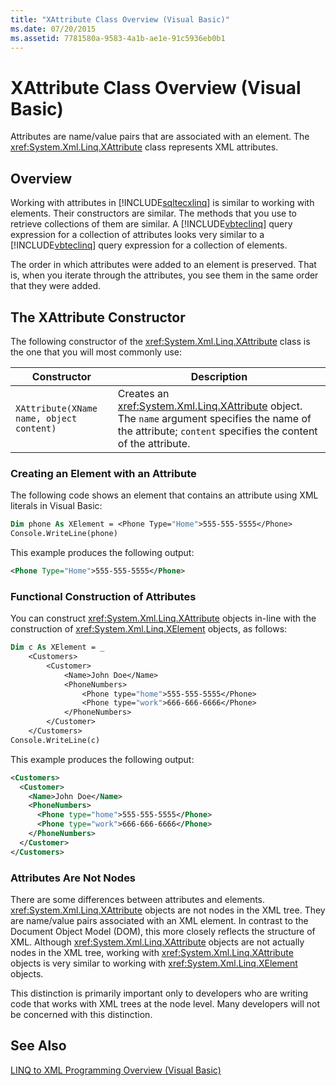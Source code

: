 ```yaml
---
title: "XAttribute Class Overview (Visual Basic)"
ms.date: 07/20/2015
ms.assetid: 7781580a-9583-4a1b-ae1e-91c5936eb0b1
---
```

# XAttribute Class Overview (Visual Basic)
Attributes are name/value pairs that are associated with an element. The <xref:System.Xml.Linq.XAttribute> class represents XML attributes.  

## Overview  
 Working with attributes in [!INCLUDE[sqltecxlinq](~/includes/sqltecxlinq-md.md)] is similar to working with elements. Their constructors are similar. The methods that you use to retrieve collections of them are similar. A [!INCLUDE[vbteclinq](~/includes/vbteclinq-md.md)] query expression for a collection of attributes looks very similar to a [!INCLUDE[vbteclinq](~/includes/vbteclinq-md.md)] query expression for a collection of elements.  

 The order in which attributes were added to an element is preserved. That is, when you iterate through the attributes, you see them in the same order that they were added.  

## The XAttribute Constructor  
 The following constructor of the <xref:System.Xml.Linq.XAttribute> class is the one that you will most commonly use:  


|Constructor|Description|  
|-----------------|-----------------|  
|`XAttribute(XName name, object content)`|Creates an <xref:System.Xml.Linq.XAttribute> object. The `name` argument specifies the name of the attribute; `content` specifies the content of the attribute.|  

### Creating an Element with an Attribute  
 The following code shows an element that contains an attribute using XML literals in Visual Basic:  

```vb  
Dim phone As XElement = <Phone Type="Home">555-555-5555</Phone>  
Console.WriteLine(phone)  
```  

 This example produces the following output:  

```xml  
<Phone Type="Home">555-555-5555</Phone>  
```  

### Functional Construction of Attributes  
 You can construct <xref:System.Xml.Linq.XAttribute> objects in-line with the construction of <xref:System.Xml.Linq.XElement> objects, as follows:  

```vb  
Dim c As XElement = _  
    <Customers>  
        <Customer>  
            <Name>John Doe</Name>  
            <PhoneNumbers>  
                <Phone type="home">555-555-5555</Phone>  
                <Phone type="work">666-666-6666</Phone>  
            </PhoneNumbers>  
        </Customer>  
    </Customers>  
Console.WriteLine(c)  
```  

 This example produces the following output:  

```xml  
<Customers>  
  <Customer>  
    <Name>John Doe</Name>  
    <PhoneNumbers>  
      <Phone type="home">555-555-5555</Phone>  
      <Phone type="work">666-666-6666</Phone>  
    </PhoneNumbers>  
  </Customer>  
</Customers>  
```  

### Attributes Are Not Nodes  
 There are some differences between attributes and elements. <xref:System.Xml.Linq.XAttribute> objects are not nodes in the XML tree. They are name/value pairs associated with an XML element. In contrast to the Document Object Model (DOM), this more closely reflects the structure of XML. Although <xref:System.Xml.Linq.XAttribute> objects are not actually nodes in the XML tree, working with <xref:System.Xml.Linq.XAttribute> objects is very similar to working with <xref:System.Xml.Linq.XElement> objects.  

 This distinction is primarily important only to developers who are writing code that works with XML trees at the node level. Many developers will not be concerned with this distinction.  

## See Also  
 [LINQ to XML Programming Overview (Visual Basic)](../../../../visual-basic/programming-guide/concepts/linq/linq-to-xml-programming-overview.md)
